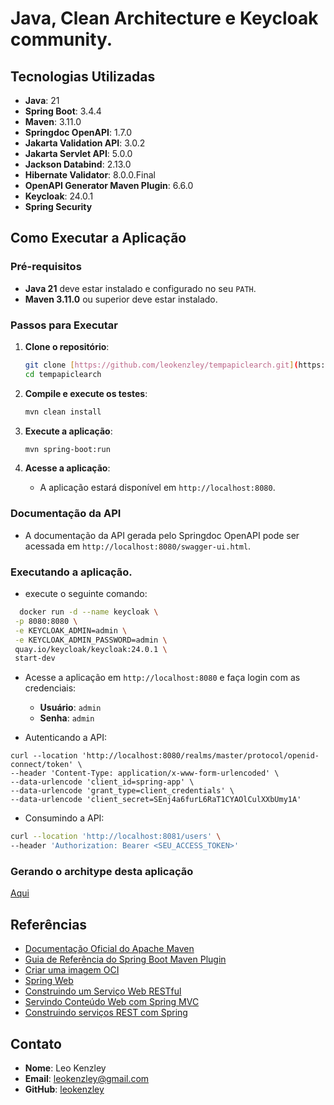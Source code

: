 # Java, Clean Architecture e Keycloak community. 

## Tecnologias Utilizadas

- **Java**: 21
- **Spring Boot**: 3.4.4
- **Maven**: 3.11.0
- **Springdoc OpenAPI**: 1.7.0
- **Jakarta Validation API**: 3.0.2
- **Jakarta Servlet API**: 5.0.0
- **Jackson Databind**: 2.13.0
- **Hibernate Validator**: 8.0.0.Final
- **OpenAPI Generator Maven Plugin**: 6.6.0
- **Keycloak**: 24.0.1
- **Spring Security**

## Como Executar a Aplicação

### Pré-requisitos

- **Java 21** deve estar instalado e configurado no seu `PATH`.
- **Maven 3.11.0** ou superior deve estar instalado.

### Passos para Executar

1. **Clone o repositório**:
    ```sh
    git clone [https://github.com/leokenzley/tempapiclearch.git](https://github.com/leokenzley/tempapiclearch.git)
    cd tempapiclearch
    ```

2. **Compile e execute os testes**:
    ```sh
    mvn clean install
    ```

3. **Execute a aplicação**:
    ```sh
    mvn spring-boot:run
    ```

4. **Acesse a aplicação**:
    - A aplicação estará disponível em `http://localhost:8080`.

### Documentação da API

- A documentação da API gerada pelo Springdoc OpenAPI pode ser acessada em `http://localhost:8080/swagger-ui.html`.

### Executando a aplicação.   
- execute o seguinte comando:
```sh
  docker run -d --name keycloak \
 -p 8080:8080 \
 -e KEYCLOAK_ADMIN=admin \
 -e KEYCLOAK_ADMIN_PASSWORD=admin \
 quay.io/keycloak/keycloak:24.0.1 \
 start-dev
 ```
- Acesse a aplicação em `http://localhost:8080` e faça login com as credenciais:
  - **Usuário**: `admin`
  - **Senha**: `admin`

- Autenticando a API:
```
curl --location 'http://localhost:8080/realms/master/protocol/openid-connect/token' \
--header 'Content-Type: application/x-www-form-urlencoded' \
--data-urlencode 'client_id=spring-app' \
--data-urlencode 'grant_type=client_credentials' \
--data-urlencode 'client_secret=SEnj4a6furL6RaT1CYAOlCulXXbUmy1A'
``` 
- Consumindo a API:
```sh
curl --location 'http://localhost:8081/users' \
--header 'Authorization: Bearer <SEU_ACCESS_TOKEN>'
```
### Gerando o architype desta aplicação
[Aqui](https://github.com/leokenzley/tempapiclearch/tree/main/.dev/architype)

## Referências

- [Documentação Oficial do Apache Maven](https://maven.apache.org/guides/index.html)
- [Guia de Referência do Spring Boot Maven Plugin](https://docs.spring.io/spring-boot/3.4.4/maven-plugin)
- [Criar uma imagem OCI](https://docs.spring.io/spring-boot/3.4.4/maven-plugin/build-image.html)
- [Spring Web](https://docs.spring.io/spring-boot/3.4.4/reference/web/servlet.html)
- [Construindo um Serviço Web RESTful](https://spring.io/guides/gs/rest-service/)
- [Servindo Conteúdo Web com Spring MVC](https://spring.io/guides/gs/serving-web-content/)
- [Construindo serviços REST com Spring](https://spring.io/guides/tutorials/rest/)

## Contato

- **Nome**: Leo Kenzley
- **Email**: leokenzley@gmail.com
- **GitHub**: [leokenzley](https://github.com/leokenzley)
